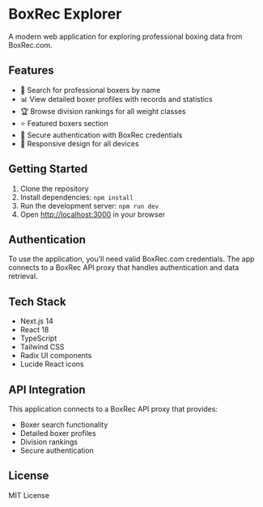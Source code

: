 # BoxRec Explorer

A modern web application for exploring professional boxing data from BoxRec.com.

## Features

- 🥊 Search for professional boxers by name
- 📊 View detailed boxer profiles with records and statistics
- 🏆 Browse division rankings for all weight classes
- ⭐ Featured boxers section
- 🔐 Secure authentication with BoxRec credentials
- 📱 Responsive design for all devices

## Getting Started

1. Clone the repository
2. Install dependencies: `npm install`
3. Run the development server: `npm run dev`
4. Open [http://localhost:3000](http://localhost:3000) in your browser

## Authentication

To use the application, you'll need valid BoxRec.com credentials. The app connects to a BoxRec API proxy that handles authentication and data retrieval.

## Tech Stack

- Next.js 14
- React 18
- TypeScript
- Tailwind CSS
- Radix UI components
- Lucide React icons

## API Integration

This application connects to a BoxRec API proxy that provides:
- Boxer search functionality
- Detailed boxer profiles
- Division rankings
- Secure authentication

## License

MIT License
